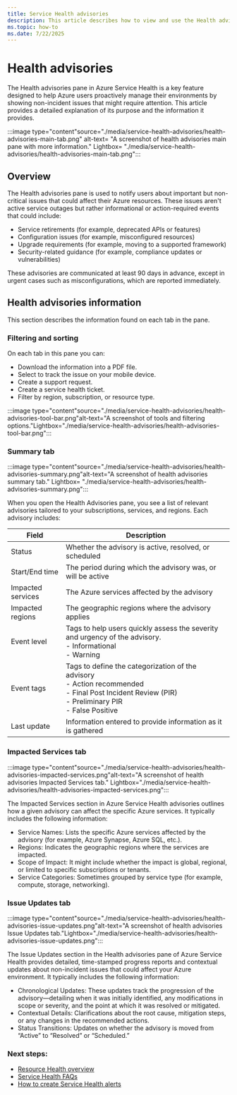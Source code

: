 ```yaml
---
title: Service Health advisories
description: This article describes how to view and use the Health advisories pane in Azure Service Health
ms.topic: how-to
ms.date: 7/22/2025
---
```


# Health advisories 

The Health advisories pane in Azure Service Health is a key feature designed to help Azure users proactively manage their environments by showing non-incident issues that might require attention. This article provides a detailed explanation of its purpose and the information it provides.

:::image type="content"source="./media/service-health-advisories/health-advisories-main-tab.png" alt-text= "A screenshot of health advisories main pane with more information." Lightbox= "./media/service-health-advisories/health-advisories-main-tab.png":::

## Overview

The Health advisories pane is used to notify users about important but non-critical issues that could affect their Azure resources. These issues aren't active service outages but rather informational or action-required events that could include:
- Service retirements (for example, deprecated APIs or features)
- Configuration issues (for example, misconfigured resources)
- Upgrade requirements (for example, moving to a supported framework)
- Security-related guidance (for example, compliance updates or vulnerabilities)

These advisories are communicated at least 90 days in advance, except in urgent cases such as misconfigurations, which are reported immediately.

## Health advisories information 
This section describes the information found on each tab in the pane.

### Filtering and sorting

On each tab in this pane you can:

- Download the information into a PDF file.
- Select to track the issue on your mobile device.
- Create a support request.
- Create a service health ticket.
- Filter by region, subscription, or resource type.


 :::image type="content"source="./media/service-health-advisories/health-advisories-tool-bar.png"alt-text="A screenshot of tools and filtering options."Lightbox="./media/service-health-advisories/health-advisories-tool-bar.png":::
 

### Summary tab

:::image type="content"source="./media/service-health-advisories/health-advisories-summary.png"alt-text="A screenshot of health advisories summary tab." Lightbox= "./media/service-health-advisories/health-advisories-summary.png":::

When you open the Health Advisories pane, you see a list of relevant advisories tailored to your subscriptions, services, and regions. Each advisory includes:


|Field  |Description |
|---------|---------|
|Status   |Whether the advisory is active, resolved, or scheduled         |
|Start/End time    |The period during which the advisory was, or will be active         |
|Impacted services | The Azure services affected by the advisory        |
|Impacted regions  |The geographic regions where the advisory applies         |
|Event level  | Tags to help users quickly assess the severity and urgency of the advisory. <br> - Informational <br>- Warning     |
|Event tags   | Tags to define the categorization of the advisory <br>- Action recommended<br> - Final Post Incident Review (PIR)<br> - Preliminary PIR<br> - False Positive        |
|Last update  | Information entered to provide information as it is gathered         |

### Impacted Services tab

:::image type="content"source="./media/service-health-advisories/health-advisories-impacted-services.png"alt-text="A screenshot of health advisories Impacted Services tab." Lightbox="./media/service-health-advisories/health-advisories-impacted-services.png":::

The Impacted Services section in Azure Service Health advisories outlines how a given advisory can affect the specific Azure services. It typically includes the following information:

- Service Names: Lists the specific Azure services affected by the advisory (for example, Azure Synapse, Azure SQL, etc.).
- Regions: Indicates the geographic regions where the services are impacted.
- Scope of Impact: It might include whether the impact is global, regional, or limited to specific subscriptions or tenants.
- Service Categories: Sometimes grouped by service type (for example, compute, storage, networking).


### Issue Updates tab

:::image type="content"source="./media/service-health-advisories/health-advisories-issue-updates.png"alt-text="A screenshot of health advisories Issue Updates tab."Lightbox="./media/service-health-advisories/health-advisories-issue-updates.png":::

The Issue Updates section in the Health advisories pane of Azure Service Health provides detailed, time-stamped progress reports and contextual updates about non-incident issues that could affect your Azure environment. It typically includes the following information:
- Chronological Updates: These updates track the progression of the advisory—detailing when it was initially identified, any modifications in scope or severity, and the point at which it was resolved or mitigated.
- Contextual Details: Clarifications about the root cause, mitigation steps, or any changes in the recommended actions.
- Status Transitions: Updates on whether the advisory is moved from “Active” to “Resolved” or “Scheduled.”




### Next steps:

- [Resource Health overview](resource-health-overview.md)
- [Service Health FAQs](service-health-faq.yml)
- [How to create Service Health alerts](alerts-activity-log-service-notifications-portal.md)

